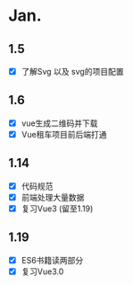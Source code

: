 # Jan.

## 1.5

- [x] 了解Svg  以及 svg的项目配置

## 1.6

- [x] vue生成二维码并下载 
- [x] Vue租车项目前后端打通

## 1.14

- [x] 代码规范
- [x] 前端处理大量数据
- [x] 复习Vue3    (留至1.19)

## 1.19

- [x] ES6书籍读两部分
- [x] 复习Vue3.0
